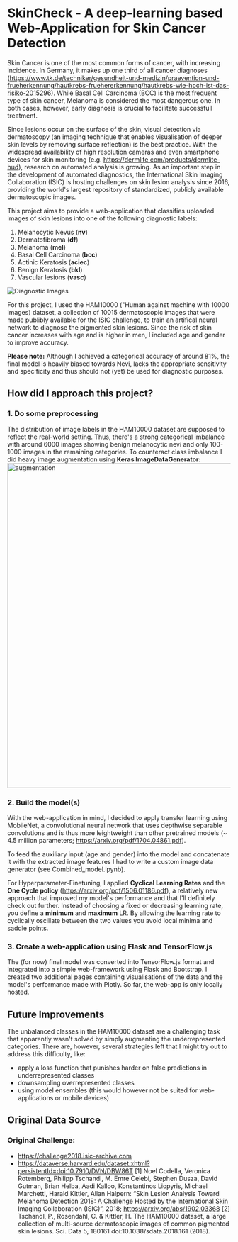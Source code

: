 # SkinCheck - A deep-learning based Web-Application for Skin Cancer Detection

Skin Cancer is one of the most common forms of cancer, with increasing incidence. In Germany, it makes up one third of all cancer diagnoses (https://www.tk.de/techniker/gesundheit-und-medizin/praevention-und-frueherkennung/hautkrebs-fruehererkennung/hautkrebs-wie-hoch-ist-das-risiko-2015296). While Basal Cell Carcinoma (BCC) is the most frequent type of skin cancer, Melanoma is considered the most dangerous one. In both cases, however, early diagnosis is crucial to facilitate successfull treatment.

Since lesions occur on the surface of the skin, visual detection via dermatoscopy (an imaging technique that enables visualisation of deeper skin levels by removing surface reflection) is the best practice. With the widespread availability of high resolution cameras and even smartphone devices for skin monitoring (e.g. https://dermlite.com/products/dermlite-hud), research on automated analysis is growing. As an important step in the development of automated diagnostics, the International Skin Imaging Collaboration (ISIC) is hosting challenges on skin lesion analysis since 2016, providing the world's largest repository of standardized, publicly available dermatoscopic images.

This project aims to provide a web-application that classifies uploaded images of skin lesions into one of the following diagnostic labels:
1. Melanocytic Nevus (**nv**)
2. Dermatofibroma (**df**)
3. Melanoma (**mel**)
4. Basal Cell Carcinoma (**bcc**)
5. Actinic Keratosis (**aciec**)
6. Benign Keratosis (**bkl**)
7. Vascular lesions (**vasc**)

![Diagnostic Images](https://challenge2018.isic-archive.com/wp-content/uploads/2018/04/task3.png)


For this project, I used the HAM10000 ("Human against machine with 10000 images) dataset, a collection of 10015 dermatoscopic images that were made publibly available for the ISIC challenge, to train an artifical neural network to diagnose the pigmented skin lesions.
Since the risk of skin cancer increases with age and is higher in men, I included age and gender to improve accuracy.

**Please note:** Although I achieved a categorical accuracy of around 81%, the final model is heavily biased towards Nevi, lacks the appropriate sensitivity and specificity and thus should not (yet) be used for diagnostic purposes.

## How did I approach this project?

### 1. Do some preprocessing

The distribution of image labels in the HAM10000 dataset are supposed to reflect the real-world setting. Thus, there's a strong categorical imbalance with around 6000 images showing benign melanocytic nevi and only 100-1000 images in the remaining categories.
To counteract class imbalance I did heavy image augmentation using **Keras ImageDataGenerator:**
<img width="733" alt="augmentation" src="https://user-images.githubusercontent.com/50407361/64116724-6206a500-cd93-11e9-8411-6a4e5ae14a7f.png">


### 2. Build the model(s)

With the web-application in mind, I decided to apply transfer learning using MobileNet, a convolutional neural network that uses depthwise separable convolutions and is thus more leightweight than other pretrained models (~ 4.5 million parameters; https://arxiv.org/pdf/1704.04861.pdf).

To feed the auxiliary input (age and gender) into the model and concatenate it with the extracted image features I had to write a custom image data generator (see Combined_model.ipynb).

For Hyperparameter-Finetuning, I applied **Cyclical Learning Rates** and the **One Cycle policy** (https://arxiv.org/pdf/1506.01186.pdf), a relatively new approach that improved my model's performance and that I'll definitely check out further. Instead of choosing a fixed or decreasing learning rate, you define a **minimum** and **maximum** LR. By allowing the learning rate to cyclically oscillate between the two values you avoid local minima and saddle points.

### 3. Create a web-application using Flask and TensorFlow.js

The (for now) final model was converted into TensorFlow.js format and integrated into a simple web-framework using Flask and Bootstrap. I created two additional pages containing visualisations of the data and the model's performance made with Plotly. So far, the web-app is only locally hosted.

## Future Improvements

The unbalanced classes in the HAM10000 dataset are a challenging task that apparently wasn't solved by simply augmenting the underrepresented categories. There are, however, several strategies left that I might try out to address this difficulty, like:
- apply a loss function that punishes harder on false predictions in underrepresented classes
- downsampling overrepresented classes
- using model ensembles (this would however not be suited for web-applications or mobile devices)

## Original Data Source

### Original Challenge:
* https://challenge2018.isic-archive.com
* https://dataverse.harvard.edu/dataset.xhtml?persistentId=doi:10.7910/DVN/DBW86T
[1] Noel Codella, Veronica Rotemberg, Philipp Tschandl, M. Emre Celebi, Stephen Dusza, David Gutman, Brian Helba, Aadi Kalloo, Konstantinos Liopyris, Michael Marchetti, Harald Kittler, Allan Halpern: “Skin Lesion Analysis Toward Melanoma Detection 2018: A Challenge Hosted by the International Skin Imaging Collaboration (ISIC)”, 2018; https://arxiv.org/abs/1902.03368
[2] Tschandl, P., Rosendahl, C. & Kittler, H. The HAM10000 dataset, a large collection of multi-source dermatoscopic images of common pigmented skin lesions. Sci. Data 5, 180161 doi:10.1038/sdata.2018.161 (2018).
